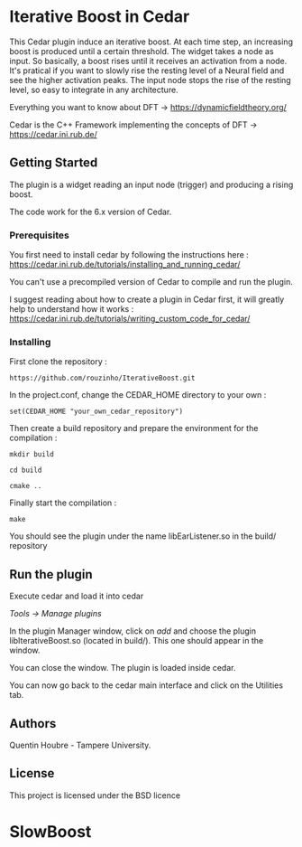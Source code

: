 # Iterative Boost in Cedar

This Cedar plugin induce an iterative boost. At each time step, an increasing boost is produced until a certain threshold.
The widget takes a node as input. So basically, a boost rises until it receives an activation from a node.
It's pratical if you want to slowly rise the resting level of a Neural field and see the higher activation peaks. The input node stops the rise of the resting level, so easy to integrate in any architecture.

Everything you want to know about DFT -> https://dynamicfieldtheory.org/

Cedar is the C++ Framework implementing the concepts of DFT -> https://cedar.ini.rub.de/


## Getting Started

The plugin is a widget reading an input node (trigger) and producing a rising boost.

The code work for the 6.x version of Cedar.


### Prerequisites

You first need to install cedar by following the instructions here : https://cedar.ini.rub.de/tutorials/installing_and_running_cedar/

You can't use a precompiled version of Cedar to compile and run the plugin.

I suggest reading about how to create a plugin in Cedar first, it will greatly help to understand how it works : https://cedar.ini.rub.de/tutorials/writing_custom_code_for_cedar/


### Installing

First clone the repository :

`https://github.com/rouzinho/IterativeBoost.git`

In the project.conf, change the CEDAR_HOME directory to your own :

`set(CEDAR_HOME "your_own_cedar_repository")`

Then create a build repository and prepare the environment for the compilation :

`mkdir build`

`cd build`

`cmake ..`

Finally start the compilation :

`make`

You should see the plugin under the name libEarListener.so in the build/ repository

## Run the plugin

Execute cedar and load it into cedar 

*Tools -> Manage plugins*

In the plugin Manager window, click on *add* and choose the plugin libIterativeBoost.so (located in build/). This one should appear in the window.

You can close the window. The plugin is loaded inside cedar.

You can now go back to the cedar main interface and click on the Utilities tab.


## Authors

Quentin Houbre - Tampere University.

## License

This project is licensed under the BSD licence


# SlowBoost
